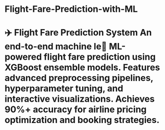 # Flight-Fare-Prediction-with-ML
# ✈️ Flight Fare Prediction System  An end-to-end machine le🔮 ML-powered flight fare prediction using XGBoost ensemble models. Features advanced preprocessing pipelines, hyperparameter tuning, and interactive visualizations. Achieves 90%+ accuracy for airline pricing optimization and booking strategies.
